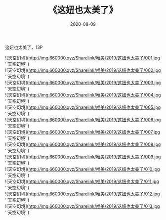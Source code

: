 ﻿---
layout: post
title:  《这妞也太美了》
date:   2020-08-09
img: http://img.660000.xyz/Sharelink/唯美/2019/这妞也太美了/000.jpg
categories: [美女, 清纯, 唯美]
---

这妞也太美了，13P



![天空幻境](http://img.660000.xyz/Sharelink/唯美/2019/这妞也太美了/001.jpg ''天空幻境'') <br>
![天空幻境](http://img.660000.xyz/Sharelink/唯美/2019/这妞也太美了/002.jpg ''天空幻境'') <br>
![天空幻境](http://img.660000.xyz/Sharelink/唯美/2019/这妞也太美了/003.jpg ''天空幻境'') <br>
![天空幻境](http://img.660000.xyz/Sharelink/唯美/2019/这妞也太美了/004.jpg ''天空幻境'') <br>
![天空幻境](http://img.660000.xyz/Sharelink/唯美/2019/这妞也太美了/005.jpg ''天空幻境'') <br>
![天空幻境](http://img.660000.xyz/Sharelink/唯美/2019/这妞也太美了/006.jpg ''天空幻境'') <br>
![天空幻境](http://img.660000.xyz/Sharelink/唯美/2019/这妞也太美了/007.jpg ''天空幻境'') <br>
![天空幻境](http://img.660000.xyz/Sharelink/唯美/2019/这妞也太美了/008.jpg ''天空幻境'') <br>
![天空幻境](http://img.660000.xyz/Sharelink/唯美/2019/这妞也太美了/009.jpg ''天空幻境'') <br>
![天空幻境](http://img.660000.xyz/Sharelink/唯美/2019/这妞也太美了/010.jpg ''天空幻境'') <br>
![天空幻境](http://img.660000.xyz/Sharelink/唯美/2019/这妞也太美了/011.jpg ''天空幻境'') <br>
![天空幻境](http://img.660000.xyz/Sharelink/唯美/2019/这妞也太美了/012.jpg ''天空幻境'') <br>
![天空幻境](http://img.660000.xyz/Sharelink/唯美/2019/这妞也太美了/013.jpg ''天空幻境'') <br>
